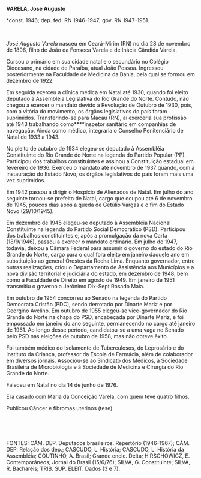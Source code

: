 **VARELA, José Augusto**

\*const. 1946; dep. fed. RN 1946-1947; gov. RN 1947-1951.

 

*José Augusto Varela* nasceu em Ceará-Mirim (RN) no dia 28 de novembro
de 1896, filho de João da Fonseca Varela e de Inácia Cândida Varela.

Cursou o primário em sua cidade natal e o secundário no Colégio
Diocesano, na cidade de Paraíba, atual João Pessoa. Ingressou
posteriormente na Faculdade de Medicina da Bahia, pela qual se formou em
dezembro de 1922.

Em seguida exerceu a clínica médica em Natal até 1930, quando foi eleito
deputado à Assembléia Legislativa do Rio Grande do Norte. Contudo, não
chegou a exercer o mandato devido à Revolução de Outubro de 1930, pois,
com a vitória do movimento, os órgãos legislativos do país foram
suprimidos. Transferindo-se para Macau (RN), aí exerceria sua profissão
até 1943 trabalhando como****inspetor sanitário em companhias de
navegação. Ainda como médico, integraria o Conselho Penitenciário de
Natal de 1933 a 1943.

No pleito de outubro de 1934 elegeu-se deputado à Assembléia
Constituinte do Rio Grande do Norte na legenda do Partido Popular (PP).
Participou dos trabalhos constituintes e assinou a Constituição estadual
em fevereiro de 1936. Exerceu o mandato até novembro de 1937 quando, com
a instauração do Estado Novo, os órgãos legislativos do país foram mais
uma vez suprimidos.

Em 1942 passou a dirigir o Hospício de Alienados de Natal. Em julho do
ano seguinte tornou-se prefeito de Natal, cargo que ocupou até 6 de
novembro de 1945, poucos dias após a queda de Getúlio Vargas e o fim do
Estado Novo (29/10/1945).

Em dezembro de 1945 elegeu-se deputado à Assembléia Nacional
Constituinte na legenda do Partido Social Democrático (PSD). Participou
dos trabalhos constituintes e, após a promulgação da nova Carta
(18/9/1946), passou a exercer o mandato ordinário. Em julho de 1947,
todavia, deixou a Câmara Federal para assumir o governo do estado do Rio
Grande do Norte, cargo para o qual fora eleito em janeiro daquele ano em
substituição ao general Orestes da Rocha Lima. Enquanto governador,
entre outras realizações, criou o Departamento de Assistência aos
Municípios e a nova divisão territorial e judiciária do estado, em
dezembro de 1948, bem como a Faculdade de Direito em agosto de 1949. Em
janeiro de 1951 transmitiu o governo a Jerônimo Dix-Sept Rosado Maia.

Em outubro de 1954 concorreu ao Senado na legenda do Partido Democrata
Cristão (PDC), sendo derrotado por Dinarte Mariz e por Georgino Avelino.
Em outubro de 1955 elegeu-se vice-governador do Rio Grande do Norte na
chapa do PSD, encabeçada por Dinarte Mariz, e foi empossado em janeiro
do ano seguinte, permanecendo no cargo até janeiro de 1961. Ao longo
desse período, candidatou-se a uma vaga no Senado pelo PSD nas eleições
de outubro de 1958, mas não obteve êxito.

Foi também médico do Isolamento de Tuberculosos, do Leprosário e do
Instituto da Criança, professor da Escola de Farmácia, além de
colaborador em diversos jornais. Associou-se ao Sindicato dos Médicos, à
Sociedade Brasileira de Microbiologia e à Sociedade de Medicina e
Cirurgia do Rio Grande do Norte.

Faleceu em Natal no dia 14 de junho de 1976.

Era casado com Maria da Conceição Varela, com quem teve quatro filhos.

Publicou Câncer e fibromas uterinos (tese).

 

 

FONTES: CÂM. DEP. Deputados brasileiros. Repertório (1946-1967); CÂM.
DEP. Relação dos dep.; CASCUDO, L. História; CASCUDO, L. História da
Assembléia; COUTINHO, A. Brasil; Grande encic. Delta; HIRSCHOWICZ, E.
Contemporâneos; Jornal do Brasil (15/6/76); SILVA, G. Constituinte;
SILVA, R. Bacharéis; TRIB. SUP. ELEIT. Dados (3 e 7).

 
